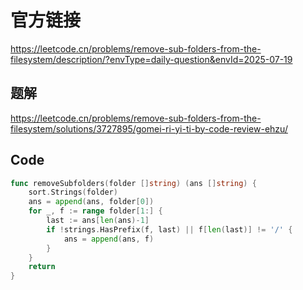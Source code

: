 # 官方链接
https://leetcode.cn/problems/remove-sub-folders-from-the-filesystem/description/?envType=daily-question&envId=2025-07-19

## 题解
https://leetcode.cn/problems/remove-sub-folders-from-the-filesystem/solutions/3727895/gomei-ri-yi-ti-by-code-review-ehzu/

## Code
```go
func removeSubfolders(folder []string) (ans []string) {
    sort.Strings(folder)
    ans = append(ans, folder[0])
    for _, f := range folder[1:] {
        last := ans[len(ans)-1]
        if !strings.HasPrefix(f, last) || f[len(last)] != '/' {
            ans = append(ans, f)
        }
    }
    return
}
```